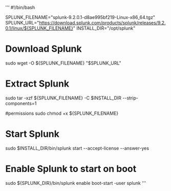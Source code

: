 '''
#!/bin/bash

SPLUNK_FILENAME="splunk-9.2.0.1-d8ae995bf219-Linux-x86_64.tgz"
SPLUNK_URL="https://download.splunk.com/products/splunk/releases/9.2.0.1/linux/${SPLUNK_FILENAME}"
INSTALL_DIR="/opt/splunk"

# Download Splunk
sudo wget -O ${SPLUNK_FILENAME} "$SPLUNK_URL"

# Extract Splunk
sudo tar -xzf ${SPLUNK_FILENAME} -C $INSTALL_DIR --strip-components=1

#permissions
sudo chmod +x ${SPLUNK_FILENAME}

# Start Splunk
sudo $INSTALL_DIR/bin/splunk start --accept-license --answer-yes

# Enable Splunk to start on boot
sudo ${SPLUNK_DIR}/bin/splunk enable boot-start -user splunk
'''
